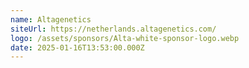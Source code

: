 ```yaml
---
name: Altagenetics
siteUrl: https://netherlands.altagenetics.com/
logo: /assets/sponsors/Alta-white-sponsor-logo.webp
date: 2025-01-16T13:53:00.000Z
---
```

